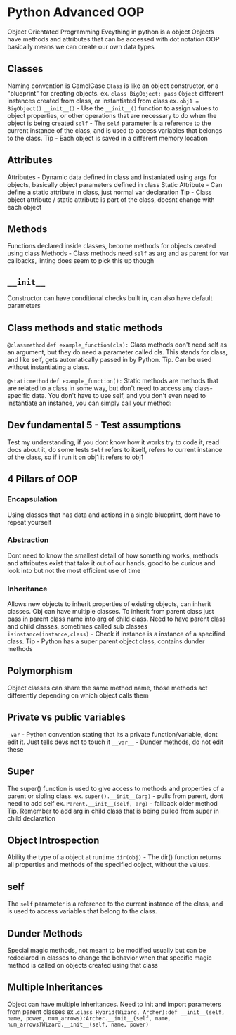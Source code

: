 # Python Advanced OOP

Object Orientated Programming
Eveything in python is a object
Objects have methods and attributes that can be accessed with dot notation
OOP basically means we can create our own data types

## Classes

Naming convention is CamelCase
`Class` is like an object constructor, or a "blueprint" for creating objects.
ex. `class BigObject: pass`
`Object` different instances created from class, or instantiated from class
ex. `obj1 = BigObject()`
`__init__()` - Use the `__init__()` function to assign values to object properties, or other operations that are necessary to do when the object is being created
`self` - The `self` parameter is a reference to the current instance of the class, and is used to access variables that belongs to the class.
Tip - Each object is saved in a different memory location

## Attributes

Attributes - Dynamic data defined in class and instaniated using args for objects, basically object parameters defined in class
Static Attribute - Can define a static attribute in class, just normal var declaration
Tip - Class object attribute / static attribute is part of the class, doesnt change with each object

## Methods

Functions declared inside classes, become methods for objects created using class
Methods - Class methods need `self` as arg and as parent for var callbacks, linting does seem to pick this up though

## `__init__`

Constructor can have conditional checks built in, can also have default parameters

## Class methods and static methods

`@classmethod`
`def example_function(cls):`
Class methods don't need self as an argument, but they do need a parameter called cls. This stands for class, and like self, gets automatically passed in by Python.
Tip. Can be used without instantiating a class.

`@staticmethod`
`def example_function():`
Static methods are methods that are related to a class in some way, but don't need to access any class-specific data. You don't have to use self, and you don't even need to instantiate an instance, you can simply call your method:

## Dev fundamental 5 - Test assumptions

Test my understanding, if you dont know how it works try to code it, read docs about it, do some tests
`Self` refers to itself, refers to current instance of the class, so if i run it on obj1 it refers to obj1

## 4 Pillars of OOP

### Encapsulation

Using classes that has data and actions in a single blueprint, dont have to repeat yourself

### Abstraction

Dont need to know the smallest detail of how something works, methods and attributes exist that take it out of our hands, good to be curious and look into but not the most efficient use of time

### Inheritance

Allows new objects to inherit properties of existing objects, can inherit classes. Obj can have multiple classes. To inherit from parent class just pass in parent class name into arg of child class.
Need to have parent class and child classes, sometimes called sub classes
`isinstance(instance,class)` - Check if instance is a instance of a specified class.
Tip - Python has a super parent object class, contains dunder methods

## Polymorphism

Object classes can share the same method name, those methods act differently depending on which object calls them

## Private vs public variables

`_var` - Python convention stating that its a private function/variable, dont edit it. Just tells devs not to touch it
`__var__` - Dunder methods, do not edit these

## Super

The super() function is used to give access to methods and properties of a parent or sibling class.
ex. `super().__init__(arg)` - pulls from parent, dont need to add self
ex. `Parent.__init__(self, arg)` - fallback older method
Tip. Remember to add arg in child class that is being pulled from super in child declaration

## Object Introspection

Ability the type of a object at runtime
`dir(obj)` - The dir() function returns all properties and methods of the specified object, without the values.

## self

The `self` parameter is a reference to the current instance of the class, and is used to access variables that belong to the class.

## Dunder Methods

Special magic methods, not meant to be modified usually but can be redeclared in classes to change the behavior when that specific magic method is called on objects created using that class

## Multiple Inheritances

Object can have multiple inheritances.
Need to init and import parameters from parent classes
ex .`class Hybrid(Wizard, Archer):def __init__(self, name, power, num_arrows):Archer.__init__(self, name, num_arrows)Wizard.__init__(self, name, power)`
